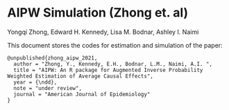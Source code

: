 AIPW Simulation (Zhong et. al)
================
Yongqi Zhong, Edward H. Kennedy, Lisa M. Bodnar, Ashley I. Naimi

This document stores the codes for estimation and simulation of the
paper:
```
@unpublished{zhong_aipw_2021,
  author = "Zhong, Y., Kennedy, E.H., Bodnar, L.M., Naimi, A.I. ",
  title = "AIPW: An R package for Augmented Inverse Probability Weighted Estimation of Average Causal Effects",
  year = {\ndd},
  note = "under review",
  journal = "American Journal of Epidemiology"
}

